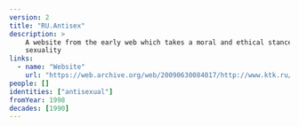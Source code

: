 ```yaml
---
version: 2
title: "RU.Antisex"
description: >
    A website from the early web which takes a moral and ethical stance against
    sexuality
links:
  - name: "Website"
    url: "https://web.archive.org/web/20090630084017/http://www.ktk.ru/~cm/go.htm"
people: []
identities: ["antisexual"]
fromYear: 1998
decades: [1990]
---
```

